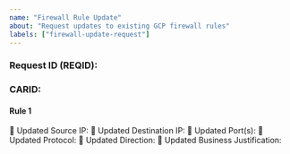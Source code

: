 ```yaml
---
name: "Firewall Rule Update"
about: "Request updates to existing GCP firewall rules"
labels: ["firewall-update-request"]
---
```


<!--
Guidance for requesters:
* Provide the Request ID (REQID) of the rule set you want to update and the CARID.
* To update multiple rules within the same REQID, copy the “Rule X” section below and increment the number.
* “Updated Source IP” and “Updated Destination IP” accept a single IP or CIDR; separate multiple entries with commas.
* Leave a field blank if it should remain unchanged.
-->

### Request ID (REQID):
### CARID:

#### Rule 1
🔹 Updated Source IP:
🔹 Updated Destination IP:
🔹 Updated Port(s):
🔹 Updated Protocol:
🔹 Updated Direction:
🔹 Updated Business Justification:

<!-- Copy the Rule section above and increment the number for additional rules -->